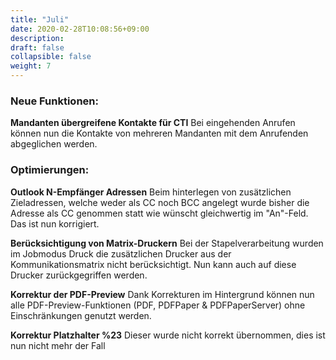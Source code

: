 ```yaml
---
title: "Juli"
date: 2020-02-28T10:08:56+09:00
description: 
draft: false
collapsible: false
weight: 7
---
```


### Neue Funktionen:

**Mandanten übergreifene Kontakte für CTI**
Bei eingehenden Anrufen können nun die Kontakte von mehreren Mandanten mit dem Anrufenden abgeglichen werden.

### Optimierungen:

**Outlook N-Empfänger Adressen**
Beim hinterlegen von zusätzlichen Zieladressen, welche weder als CC noch BCC angelegt wurde bisher die Adresse als CC genommen statt wie wünscht gleichwertig im "An"-Feld. Das ist nun korrigiert.

**Berücksichtigung von Matrix-Druckern**
Bei der Stapelverarbeitung wurden im Jobmodus Druck die zusätzlichen Drucker aus der Kommunikationsmatrix nicht berücksichtigt. Nun kann auch auf diese Drucker zurückgegriffen werden.

**Korrektur der PDF-Preview**
Dank Korrekturen im Hintergrund können nun alle PDF-Preview-Funktionen (PDF, PDFPaper & PDFPaperServer) ohne Einschränkungen genutzt werden.

**Korrektur Platzhalter %23**
Dieser wurde nicht korrekt übernommen, dies ist nun nicht mehr der Fall